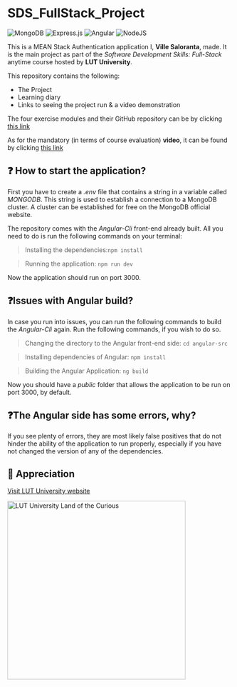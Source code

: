 # SDS_FullStack_Project

![MongoDB](https://img.shields.io/badge/MongoDB-%234ea94b.svg?style=for-the-badge&logo=mongodb&logoColor=white)
![Express.js](https://img.shields.io/badge/express.js-%23404d59.svg?style=for-the-badge&logo=express&logoColor=%2361DAFB)
![Angular](https://img.shields.io/badge/angular-%23DD0031.svg?style=for-the-badge&logo=angular&logoColor=white)
![NodeJS](https://img.shields.io/badge/node.js-6DA55F?style=for-the-badge&logo=node.js&logoColor=white)


This is a MEAN Stack Authentication application I, **Ville Saloranta**, made. It is the main project as part of the *Software Development Skills: Full-Stack* anytime course hosted by **LUT University**. 

This repository contains the following:
* The Project
* Learning diary 
* Links to seeing the project run & a video demonstration

The four exercise modules and their GitHub repository can be by clicking [this link](https://github.com/CaptainCluster/SoftwareDevSkills_FullStack_Modules)

As for the mandatory (in terms of course evaluation) **video**, it can be found by clicking [this link](https://youtu.be/b_UM34K0NPs?si=KZb30_LFWpOyI4mI)

❓ How to start the application?
---
First you have to create a *.env* file that contains a string in a variable called *MONGODB*. This string is used to establish a connection to a MongoDB cluster. A cluster can be established for free
on the MongoDB official website.

The repository comes with the *Angular-Cli* front-end already built. All you need to do is run the
following commands on your terminal:

> Installing the dependencies:`npm install`

> Running the application: `npm run dev`

Now the application should run on port 3000.

❓Issues with Angular build?
---
In case you run into issues, you can run the following commands to build the *Angular-Cli* again.
Run the following commands, if you wish to do so.

> Changing the directory to the Angular front-end side: `cd angular-src`

> Installing dependencies of Angular: `npm install`

> Building the Angular Application: `ng build`

Now you should have a *public* folder that allows the application to be run on port 3000, by default.

❓The Angular side has some errors, why?
---
If you see plenty of errors, they are most likely false positives that do not hinder the ability of 
the application to run properly, especially if you have not changed the version of any of the 
dependencies.

🙏 Appreciation
---
[Visit LUT University website](https://www.lut.fi/en)

<img src="https://github.com/CaptainCluster/ArtistDatabase/assets/121576355/bbf5afeb-487c-4684-9f86-9fc2fd787d7e" alt="LUT University Land of the Curious" style="width: 400px;">
